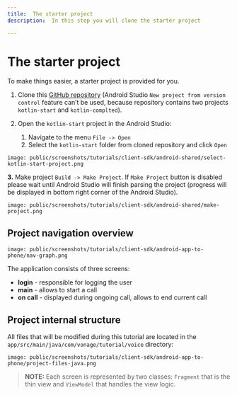 ```yaml
---
title:  The starter project
description:  In this step you will clone the starter project

---
```


The starter project
===================

To make things easier, a starter project is provided for you.

1. Clone this [GitHub repository](https://github.com/nexmo-community/client-sdk-android-tutorial-voice-app-to-phone) (Android Studio `New project from version control` feature can’t be used, because repository contains two projects `kotlin-start` and `kotlin-complted`).

2. Open the `kotlin-start` project in the Android Studio:

   1. Navigate to the menu `File -> Open`
   2. Select the `kotlin-start` folder from cloned repository and click `Open`

```screenshot
image: public/screenshots/tutorials/client-sdk/android-shared/select-kotlin-start-project.png
```

**3\.** Make project `Build -> Make Project`. If `Make Project` button is disabled please wait until Android Studio will finish parsing the project (progress will be displayed in bottom right corner of the Android Studio).

```screenshot
image: public/screenshots/tutorials/client-sdk/android-shared/make-project.png
```

Project navigation overview
---------------------------

```screenshot
image: public/screenshots/tutorials/client-sdk/android-app-to-phone/nav-graph.png
```

The application consists of three screens:

* **login** - responsible for logging the user
* **main** - allows to start a call
* **on call** - displayed during ongoing call, allows to end current call

Project internal structure
--------------------------

All files that will be modified during this tutorial are located in the `app/src/main/java/com/vonage/tutorial/voice` directory:

```screenshot
image: public/screenshots/tutorials/client-sdk/android-app-to-phone/project-files-java.png
```

> **NOTE:** Each screen is represented by two classes: `Fragment` that is the thin view and `ViewModel` that handles the view logic.

